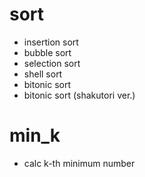 # sort
  - insertion sort
  - bubble sort
  - selection sort
  - shell sort
  - bitonic sort
  - bitonic sort (shakutori ver.)

# min_k
  - calc k-th minimum number
